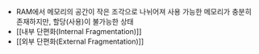 - RAM에서 메모리의 공간이 작은 조각으로 나뉘어져 사용 가능한 메모리가 충분히 존재하지만, 할당(사용)이 불가능한 상태
- [[내부 단편화(Internal Fragmentation)]]
- [[외부 단편화(External Fragmentation)]]